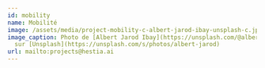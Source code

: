 ```yaml
---
id: mobility
name: Mobilité
image: /assets/media/project-mobility-c-albert-jarod-ibay-unsplash-c.jpeg
image_caption: Photo de [Albert Jarod Ibay](https://unsplash.com/@albertibay)
  sur [Unsplash](https://unsplash.com/s/photos/albert-jarod)
url: mailto:projects@hestia.ai
---
```

